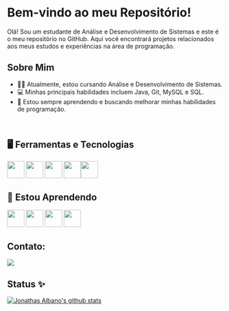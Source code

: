 # Bem-vindo ao meu Repositório!

Olá! Sou um estudante de Análise e Desenvolvimento de Sistemas e este é o meu repositório no GitHub. Aqui você encontrará projetos relacionados aos meus estudos e experiências na área de programação.

## Sobre Mim

- 👨‍🎓 Atualmente, estou cursando Análise e Desenvolvimento de Sistemas.
- 💻 Minhas principais habilidades incluem Java, Git, MySQL e SQL.
- 🌱 Estou sempre aprendendo e buscando melhorar minhas habilidades de programação.

<br>

## 🖥️ Ferramentas e Tecnologias

<img src="https://cdn.jsdelivr.net/gh/devicons/devicon/icons/html5/html5-original.svg" width="40" height="40" /> <img src="https://cdn.jsdelivr.net/gh/devicons/devicon/icons/css3/css3-original.svg" width="40" height="40"/> <img src="https://cdn.jsdelivr.net/gh/devicons/devicon/icons/javascript/javascript-original.svg" width="40" height="40"/> <img src="https://cdn.jsdelivr.net/gh/devicons/devicon/icons/git/git-original.svg" width="40" height="40"/><img src="https://cdn.jsdelivr.net/gh/devicons/devicon/icons/java/java-original.svg" width="40" height="40"/>

## 🔭 Estou Aprendendo

<img src="https://cdn.jsdelivr.net/gh/devicons/devicon/icons/bootstrap/bootstrap-original.svg" width="40" height="40"/> <img src="https://cdn.jsdelivr.net/gh/devicons/devicon/icons/figma/figma-original.svg" width="40" height="40"/> <img src="https://cdn.jsdelivr.net/gh/devicons/devicon/icons/typescript/typescript-original.svg" width="40" height="40"/> <img src="https://cdn.jsdelivr.net/gh/devicons/devicon/icons/linux/linux-original.svg" width="40" height="40"/> 
          
## Contato:

<div>
<a href="https://www.linkedin.com/in/jonathas-albano" target="_blank"><img src="https://img.shields.io/badge/-LinkedIn-%230077B5?style=for-the-badge&logo=linkedin&logoColor=white" target="_blank"></a>
          
<!-- <a href="https://www.youtube.com/" target="_blank"><img src="https://img.shields.io/badge/YouTube-FF0000?style=for-the-badge&logo=youtube&logoColor=white" target="_blank"></a>
<a href="https://instagram.com/" target="_blank"><img src="https://img.shields.io/badge/-Instagram-%23E4405F?style=for-the-badge&logo=instagram&logoColor=white" target="_blank"></a> -->
          
</div>

## Status ✨

[![Jonathas Albano's github stats](https://github-readme-stats.vercel.app/api?username=jalban0&theme=dark&show_icons=true&count_private=true)](https://github.com/jalban0)
